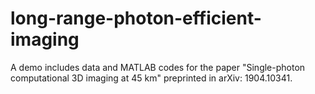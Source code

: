 # long-range-photon-efficient-imaging
A demo includes data and MATLAB codes for the paper "Single-photon computational 3D imaging at 45 km" preprinted in arXiv: 1904.10341.

